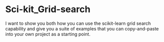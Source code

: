 # Sci-kit_Grid-search
I want to show you both how you can use the scikit-learn grid search capability and give you a suite of examples that you can copy-and-paste into your own project as a starting point.

